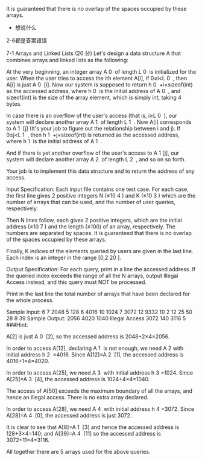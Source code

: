 It is guaranteed that there is no overlap of the spaces occupied by these arrays.
+ 想说什么


2-6都是答案错误

7-1 Arrays and Linked Lists (20 分)
Let's design a data structure A that combines arrays and linked lists as the following:

At the very beginning, an integer array A
0
​
of length L
0
​
is initialized for the user. When the user tries to access the ith element A[i], if 0≤i<L
0
​
, then A[i] is just A
0
​
[i]. Now our system is supposed to return h
0
​
+i×sizeof(int) as the accessed address, where h
0
​
is the initial address of A
0
​
, and sizeof(int) is the size of the array element, which is simply int, taking 4 bytes.

In case there is an overflow of the user's access (that is, i≥L
0
​
), our system will declare another array A
1
​
of length L
1
​
. Now A[i] corresponds to A
1
​
[j] (It's your job to figure out the relationship between i and j). If 0≤j<L
1
​
, then h
1
​
+j×sizeof(int) is returned as the accessed address, where h
1
​
is the initial address of A
1
​
.

And if there is yet another overflow of the user's access to A
1
​
[j], our system will declare another array A
2
​
of length L
2
​
, and so on so forth.

Your job is to implement this data structure and to return the address of any access.

Input Specification:
Each input file contains one test case. For each case, the first line gives 2 positive integers N (≤10
4
) and K (≤10
3
) which are the number of arrays that can be used, and the number of user queries, respectively.

Then N lines follow, each gives 2 positive integers, which are the initial address (≤10
7
) and the length (≤100) of an array, respectively. The numbers are separated by spaces. It is guaranteed that there is no overlap of the spaces occupied by these arrays.

Finally, K indices of the elements queried by users are given in the last line. Each index is an integer in the range [0,2
20
].

Output Specification:
For each query, print in a line the accessed address. If the queried index exceeds the range of all the N arrays, output Illegal Access instead, and this query must NOT be processed.

Print in the last line the total number of arrays that have been declared for the whole process.

Sample Input:
6 7
2048 5
128 6
4016 10
1024 7
3072 12
9332 10
2 12 25 50 28 8 39
Sample Output:
2056
4020
1040
Illegal Access
3072
140
3116
5
###Hint:

A[2] is just A
0
​
[2], so the accessed address is 2048+2×4=2056.

In order to access A[12], declaring A
1
​
is not enough, we need A
2
​
with initial address h
2
​
=4016. Since A[12]=A
2
​
[1], the accessed address is 4016+1×4=4020.

In order to access A[25], we need A
3
​
with initial address h
3
​
=1024. Since A[25]=A
3
​
[4], the accessed address is 1024+4×4=1040.

The access of A[50] exceeds the maximum boundary of all the arrays, and hence an illegal access. There is no extra array declared.

In order to access A[28], we need A
4
​
with initial address h
4
​
=3072. Since A[28]=A
4
​
[0], the accessed address is just 3072.

It is clear to see that A[8]=A
1
​
[3] and hence the accessed address is 128+3×4=140; and A[39]=A
4
​
[11] so the accessed address is 3072+11×4=3116.

All together there are 5 arrays used for the above queries.
